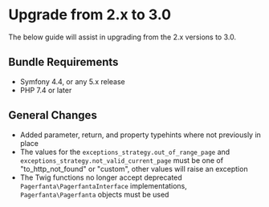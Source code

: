# Upgrade from 2.x to 3.0

The below guide will assist in upgrading from the 2.x versions to 3.0.

## Bundle Requirements

- Symfony 4.4, or any 5.x release
- PHP 7.4 or later

## General Changes

- Added parameter, return, and property typehints where not previously in place
- The values for the `exceptions_strategy.out_of_range_page` and `exceptions_strategy.not_valid_current_page` must be one of "to_http_not_found" or "custom", other values will raise an exception
- The Twig functions no longer accept deprecated `Pagerfanta\PagerfantaInterface` implementations, `Pagerfanta\Pagerfanta` objects must be used
